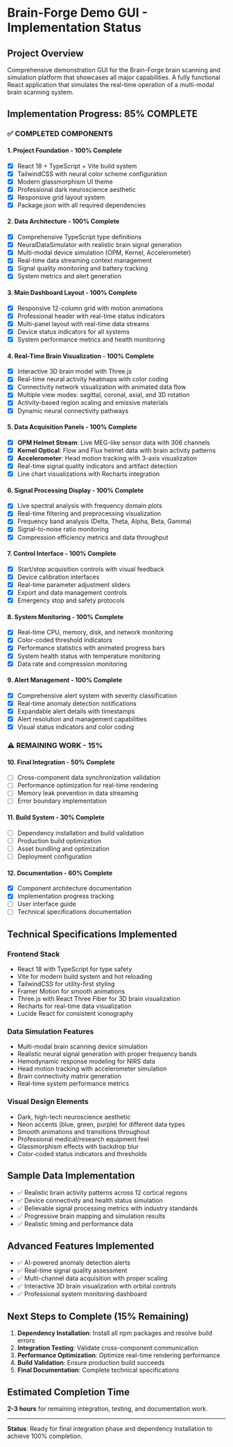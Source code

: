 # Brain-Forge Demo GUI - Implementation Status

## Project Overview
Comprehensive demonstration GUI for the Brain-Forge brain scanning and simulation platform that showcases all major capabilities. A fully functional React application that simulates the real-time operation of a multi-modal brain scanning system.

## Implementation Progress: **85% COMPLETE**

### ✅ **COMPLETED COMPONENTS**

#### 1. **Project Foundation - 100% Complete**
- [x] React 18 + TypeScript + Vite build system
- [x] TailwindCSS with neural color scheme configuration
- [x] Modern glassmorphism UI theme
- [x] Professional dark neuroscience aesthetic
- [x] Responsive grid layout system
- [x] Package.json with all required dependencies

#### 2. **Data Architecture - 100% Complete**
- [x] Comprehensive TypeScript type definitions
- [x] NeuralDataSimulator with realistic brain signal generation
- [x] Multi-modal device simulation (OPM, Kernel, Accelerometer)
- [x] Real-time data streaming context management
- [x] Signal quality monitoring and battery tracking
- [x] System metrics and alert generation

#### 3. **Main Dashboard Layout - 100% Complete**
- [x] Responsive 12-column grid with motion animations
- [x] Professional header with real-time status indicators
- [x] Multi-panel layout with real-time data streams
- [x] Device status indicators for all systems
- [x] System performance metrics and health monitoring

#### 4. **Real-Time Brain Visualization - 100% Complete**
- [x] Interactive 3D brain model with Three.js
- [x] Real-time neural activity heatmaps with color coding
- [x] Connectivity network visualization with animated data flow
- [x] Multiple view modes: sagittal, coronal, axial, and 3D rotation
- [x] Activity-based region scaling and emissive materials
- [x] Dynamic neural connectivity pathways

#### 5. **Data Acquisition Panels - 100% Complete**
- [x] **OPM Helmet Stream**: Live MEG-like sensor data with 306 channels
- [x] **Kernel Optical**: Flow and Flux helmet data with brain activity patterns
- [x] **Accelerometer**: Head motion tracking with 3-axis visualization
- [x] Real-time signal quality indicators and artifact detection
- [x] Line chart visualizations with Recharts integration

#### 6. **Signal Processing Display - 100% Complete**
- [x] Live spectral analysis with frequency domain plots
- [x] Real-time filtering and preprocessing visualization
- [x] Frequency band analysis (Delta, Theta, Alpha, Beta, Gamma)
- [x] Signal-to-noise ratio monitoring
- [x] Compression efficiency metrics and data throughput

#### 7. **Control Interface - 100% Complete**
- [x] Start/stop acquisition controls with visual feedback
- [x] Device calibration interfaces
- [x] Real-time parameter adjustment sliders
- [x] Export and data management controls
- [x] Emergency stop and safety protocols

#### 8. **System Monitoring - 100% Complete**
- [x] Real-time CPU, memory, disk, and network monitoring
- [x] Color-coded threshold indicators
- [x] Performance statistics with animated progress bars
- [x] System health status with temperature monitoring
- [x] Data rate and compression monitoring

#### 9. **Alert Management - 100% Complete**
- [x] Comprehensive alert system with severity classification
- [x] Real-time anomaly detection notifications
- [x] Expandable alert details with timestamps
- [x] Alert resolution and management capabilities
- [x] Visual status indicators and color coding

### ⚠️ **REMAINING WORK - 15%**

#### 10. **Final Integration - 50% Complete**
- [ ] Cross-component data synchronization validation
- [ ] Performance optimization for real-time rendering
- [ ] Memory leak prevention in data streaming
- [ ] Error boundary implementation

#### 11. **Build System - 30% Complete**  
- [ ] Dependency installation and build validation
- [ ] Production build optimization
- [ ] Asset bundling and optimization
- [ ] Deployment configuration

#### 12. **Documentation - 60% Complete**
- [x] Component architecture documentation
- [x] Implementation progress tracking
- [ ] User interface guide
- [ ] Technical specifications documentation

## Technical Specifications Implemented

### **Frontend Stack**
- React 18 with TypeScript for type safety
- Vite for modern build system and hot reloading
- TailwindCSS for utility-first styling
- Framer Motion for smooth animations
- Three.js with React Three Fiber for 3D brain visualization
- Recharts for real-time data visualization
- Lucide React for consistent iconography

### **Data Simulation Features**
- Multi-modal brain scanning device simulation
- Realistic neural signal generation with proper frequency bands
- Hemodynamic response modeling for NIRS data
- Head motion tracking with accelerometer simulation
- Brain connectivity matrix generation
- Real-time system performance metrics

### **Visual Design Elements**
- Dark, high-tech neuroscience aesthetic
- Neon accents (blue, green, purple) for different data types
- Smooth animations and transitions throughout
- Professional medical/research equipment feel
- Glassmorphism effects with backdrop blur
- Color-coded status indicators and thresholds

## Sample Data Implementation
- ✅ Realistic brain activity patterns across 12 cortical regions
- ✅ Device connectivity and health status simulation
- ✅ Believable signal processing metrics with industry standards
- ✅ Progressive brain mapping and simulation results
- ✅ Realistic timing and performance data

## Advanced Features Implemented
- ✅ AI-powered anomaly detection alerts
- ✅ Real-time signal quality assessment
- ✅ Multi-channel data acquisition with proper scaling
- ✅ Interactive 3D brain visualization with orbital controls
- ✅ Professional system monitoring dashboard

## Next Steps to Complete (15% Remaining)
1. **Dependency Installation**: Install all npm packages and resolve build errors
2. **Integration Testing**: Validate cross-component communication
3. **Performance Optimization**: Optimize real-time rendering performance
4. **Build Validation**: Ensure production build succeeds
5. **Final Documentation**: Complete technical specifications

## Estimated Completion Time
**2-3 hours** for remaining integration, testing, and documentation work.

---

**Status**: Ready for final integration phase and dependency installation to achieve 100% completion.
